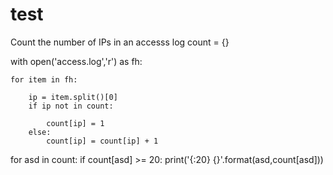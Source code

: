 # test
Count the number of IPs in an accesss log
count = {}

with open('access.log','r') as fh:

    for item in fh:
    
        ip = item.split()[0]
        if ip not in count:
            
            count[ip] = 1
        else:
            count[ip] = count[ip] + 1
            
for asd in count:
    if count[asd] >= 20:
        print('{:20} {}'.format(asd,count[asd]))
